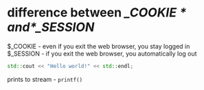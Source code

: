 # difference between *$\_COOKIE* and *$\_SESSION*

$_COOKIE - even if you exit the web browser, you stay logged in
$_SESSION - if you exit the web browser, you automatically log out  

```c++
std::cout << "Hello world!" << std::endl;
```
prints to stream - `printf()`
